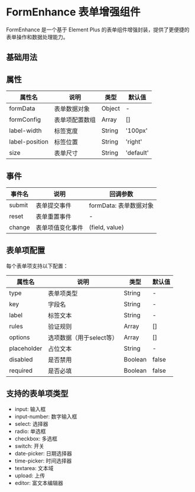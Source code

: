 # FormEnhance 表单增强组件

FormEnhance 是一个基于 Element Plus 的表单组件增强封装，提供了更便捷的表单操作和数据处理能力。

## 基础用法

<preview path="../demos/components/FormEnhance/basic.vue" title="基础用法" description="FormEnhance 组件的基础用法，包含输入框、数字输入框、选择器、时间选择器和开关"></preview>

## 属性

| 属性名 | 说明 | 类型 | 默认值 |
|--------|------|------|--------|
| formData | 表单数据对象 | Object | - |
| formConfig | 表单项配置数组 | Array | [] |
| label-width | 标签宽度 | String | '100px' |
| label-position | 标签位置 | String | 'right' |
| size | 表单尺寸 | String | 'default' |

## 事件

| 事件名 | 说明 | 回调参数 |
|--------|------|----------|
| submit | 表单提交事件 | formData: 表单数据对象 |
| reset | 表单重置事件 | - |
| change | 表单项值变化事件 | (field, value) |

## 表单项配置

每个表单项支持以下配置：

| 属性名 | 说明 | 类型 | 默认值 |
|--------|------|------|--------|
| type | 表单项类型 | String | - |
| key | 字段名 | String | - |
| label | 标签文本 | String | - |
| rules | 验证规则 | Array | [] |
| options | 选项数据（用于select等） | Array | [] |
| placeholder | 占位文本 | String | - |
| disabled | 是否禁用 | Boolean | false |
| required | 是否必填 | Boolean | false |

## 支持的表单项类型

- input: 输入框
- input-number: 数字输入框
- select: 选择器
- radio: 单选框
- checkbox: 多选框
- switch: 开关
- date-picker: 日期选择器
- time-picker: 时间选择器
- textarea: 文本域
- upload: 上传
- editor: 富文本编辑器
